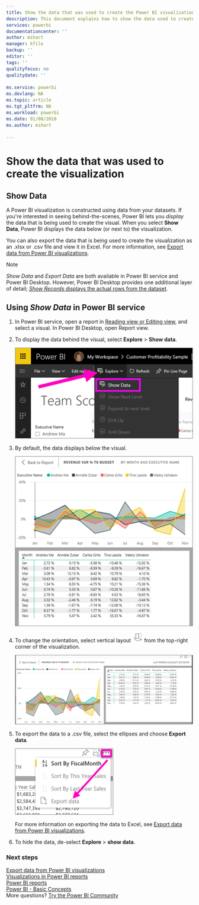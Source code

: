 ```yaml
---
title: Show the data that was used to create the Power BI visualization
description: This document explains how to show the data used to create a visual in Power BI and how to export that data to a .csv file.
services: powerbi
documentationcenter: ''
author: mihart
manager: kfile
backup: ''
editor: ''
tags: ''
qualityfocus: no
qualitydate: ''

ms.service: powerbi
ms.devlang: NA
ms.topic: article
ms.tgt_pltfrm: NA
ms.workload: powerbi
ms.date: 01/08/2018
ms.author: mihart

---
```

# Show the data that was used to create the visualization
## Show Data
A Power BI visualization is constructed using data from your datasets. If you're interested in seeing behind-the-scenes, Power BI lets you *display* the data that is being used to create the visual. When you select **Show Data**, Power BI displays the data below (or next to) the visualization.

You can also export the data that is being used to create the visualization as an .xlsx or .csv file and view it in Excel. For more information, see [Export data from Power BI visualizations](power-bi-visualization-export-data.md).

> [!NOTE]
> *Show Data* and *Export Data* are both available in Power BI service and Power BI Desktop. However, Power BI Desktop provides one additional layer of detail; [*Show Records* displays the actual rows from the dataset](desktop-see-data-see-records.md).
> 
> 

## Using *Show Data* in Power BI service
1. In Power BI service, open a report in [Reading view or Editing view](service-reading-view-and-editing-view.md), and select a visual.  In Power BI Desktop, open Report view.
2. To display the data behind the visual, select **Explore** > **Show data**.
   
   ![](media/service-reports-show-data/power-bi-show-data.png)
3. By default, the data displays below the visual.
   
   ![](media/service-reports-show-data/power-bi-explore-show-data.png)
4. To change the orientation, select vertical layout ![](media/service-reports-show-data/power-bi-vertical-icon-new.png) from the top-right corner of the visualization.
   
   ![](media/service-reports-show-data/power-bi-explore-show-data2.png)
5. To export the data to a .csv file, select the ellipses and choose **Export data**.
   
    ![](media/service-reports-show-data/power-bi-export-data-new.png)
   
    For more information on exporting the data to Excel, see [Export data from Power BI visualizations](power-bi-visualization-export-data.md).
6. To hide the data, de-select **Explore** > **show data**.

### Next steps
[Export data from Power BI visualizations](power-bi-visualization-export-data.md)    
[Visualizations in Power BI reports](power-bi-report-visualizations.md)    
[Power BI reports](service-reports.md)    
[Power BI - Basic Concepts](service-basic-concepts.md)    
More questions? [Try the Power BI Community](http://community.powerbi.com/)

